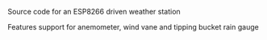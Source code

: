 Source code for an ESP8266 driven weather station

Features support for anemometer, wind vane and tipping bucket rain gauge

